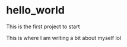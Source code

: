 # hello_world
This is the first project to start

This is where I am writing a bit about myself lol 
